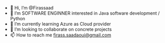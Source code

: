 - 👋 Hi, I’m @Firassaad
- 👀 I’m SOFTWARE ENGINNER  interested in Java software development / Python
- 🌱 I’m currently learning Azure as Cloud provider
- 💞️ I’m looking to collaborate on concrete projects
- 📫 How to reach me firass.saadaoui@gmail.com

<!---
Firassaad/Firassaad is a ✨ special ✨ repository because its `README.md` (this file) appears on your GitHub profile.
You can click the Preview link to take a look at your changes.
--->
